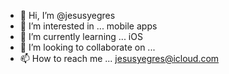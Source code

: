 - 👋 Hi, I’m @jesusyegres
- 👀 I’m interested in ... mobile apps 
- 🌱 I’m currently learning ... iOS 
- 💞️ I’m looking to collaborate on ...
- 📫 How to reach me ... jesusyegres@icloud.com

<!---
jesusyegres/jesusyegres is a ✨ special ✨ repository because its `README.md` (this file) appears on your GitHub profile.
You can click the Preview link to take a look at your changes.
--->

